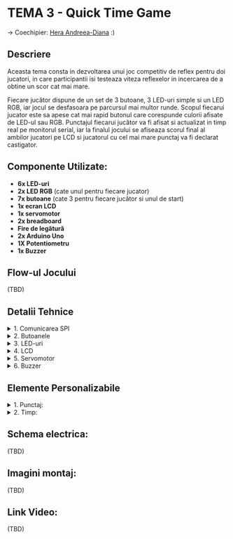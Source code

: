 # TEMA 3 - Quick Time Game
-> Coechipier: [Hera Andreea-Diana](https://github.com/DianaHera) :)

## Descriere
Aceasta tema consta in dezvoltarea unui joc competitiv de reflex pentru doi jucatori, in care participantii isi testeaza viteza reflexelor in incercarea de a obtine un scor cat mai mare.

Fiecare jucător dispune de un set de 3 butoane, 3 LED-uri simple si un LED RGB, iar jocul se desfasoara pe parcursul mai multor runde. Scopul fiecarui jucator este sa apese cat mai rapid butonul care corespunde culorii afisate de LED-ul sau RGB. Punctajul fiecarui jucător va fi afisat si actualizat in timp real pe monitorul serial, iar la finalul jocului se afiseaza scorul final al ambilor jucatori pe LCD si jucatorul cu cel mai mare punctaj va fi declarat castigator.

## Componente Utilizate:
- **6x LED-uri**
- **2x LED RGB** (cate unul pentru fiecare jucator)
- **7x butoane** (cate 3 pentru fiecare jucător si unul de start)
- **1x ecran LCD**
- **1x servomotor**
- **2x breadboard**
- **Fire de legătură**
- **2x Arduino Uno**
- **1X Potentiometru**
- **1x Buzzer**

## Flow-ul Jocului
(TBD)

## Detalii Tehnice
<details>
<summary> 1. Comunicarea SPI </summary> 

- Din cauza numarului mare de legaturi necesare am folosit 2 placute Arduino pe care le am declarat pe una "Master", iar pe cealalta "Slave" si care comunica intre ele prin SPI.
- Arduino-ul "Master" controlează ecranul LCD, servomotorul si butonul de start. De asemenea, acesta gestioneaza logica jocului, inclusiv scorul.
- Arduino-ul "Slave" gestioneaza butoanele pentru jucatori si LED-urile, primind instructiuni de la "Master" si trimitand inapoi informatii despre butoanele apasate.
</details>

<details>
<summary> 2. Butoanele </summary>
Noi am ales sa utilizam pentru aceasta tema 7 butoane:

  - Am folosit un buton izolat pentru start pe care l-am conectat pe placa "Master".
  - Pentru a ne descurca cu numarul de pini disponibili am ales sa multiplexam totalul de 6 butoane al jucatorilor si sa le conectam pe pinul analogic A0 de pe placa "Slave".
  - Am realizat multiplexarea urmarind: [tutorialul de multiplexare](https://www.youtube.com/watch?v=Y23vMfynUJ0).
</details>

<details>
<summary> 3. LED-uri </summary>

- Led-urile simple stau aprinse pentru a face usoara identificarea corecta a butoanelor corespunzatoare.
- Din lipsa de pini, am legat toate cele 6 Led-uri simple impreuna pe pinul digital 2 al placii "Slave".
- Fiecare LED RGB se va aprinde doar in rundele jucatorului caruia ii corespunde intr-o culoare random din cele 3 care sunt asociate butoanelor.
</details>

<details>
<summary> 4. LCD </summary>

- Este conectat si controlat de placa "Master".
- Am utilizat biblioteca `LiquidCrystal`.
- Setarea luminozității și contrastului se realizeaza utilizand potentiometrul.
- Liniile de date ale LCD-ului sunt conectate la pinii D4-D7.
- LCD-ul va afisa permanent scorurile jucatorilor pe durata jocului.
</details>

<details>
<summary> 5. Servomotor </summary>

- Este conectat si controlat de placa "Master".
- Incepe de la pozitia de 0 grade si se roteste in sens opus acelor de ceasornic pentru a indica progresul timpului.
- Am utilizat biblioteca `Servo.h`.
</details>

<details>
<summary> 6. Buzzer </summary>

- Este conectat si controlat de placa "Slave".
- Scopul acestuia este sa 
</details>

## Elemente Personalizabile

<details>
<summary> 1. Punctaj: </summary>

- Am ales un sistem simplu pentru calculul punctajului si anume un sistem de notare (A, B, C, F).
- Cu cat apasarea este mai rapida creste si sansa la o nota cat mai mare.
- Daca nu s-a reusit o apasare corecta in timpul limita al rundei miscarea jucatorului va fi notata cu F.
- Valori numerice pentru note: A = 50, B = 25, C = 10, F = 0.
</details>

<details>
<summary> 2. Timp: </summary>

- Fiecare runda dureaza 1 secunda.
- Jocul se incheie dupa terminarea rotatiei servomotorul (la 30 de secude de la inceputul jocului).
</details>

## Schema electrica: 
(TBD)
## Imagini montaj:
(TBD)
## Link Video:
(TBD)

